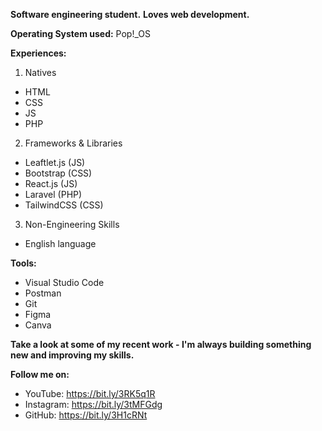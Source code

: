 **Software engineering student.**
**Loves web development.**

**Operating System used:** Pop!_OS

**Experiences:**
1. Natives
- HTML
- CSS
- JS
- PHP
2. Frameworks & Libraries
- Leaftlet.js (JS)
- Bootstrap (CSS)
- React.js (JS)
- Laravel (PHP)
- TailwindCSS (CSS)
3. Non-Engineering Skills
- English language

**Tools:**
- Visual Studio Code
- Postman
- Git
- Figma
- Canva

**Take a look at some of my recent work - I'm always building something new and improving my skills.**

**Follow me on:**
- YouTube: https://bit.ly/3RK5q1R
- Instagram: https://bit.ly/3tMFGdg
- GitHub: https://bit.ly/3H1cRNt
